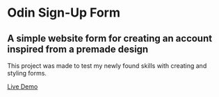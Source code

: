 # Odin Sign-Up Form

## A simple website form for creating an account inspired from a premade design
This project was made to test my newly found skills with creating and styling forms.

[Live Demo](https://vikek.github.io/odin-sign-up-form/)